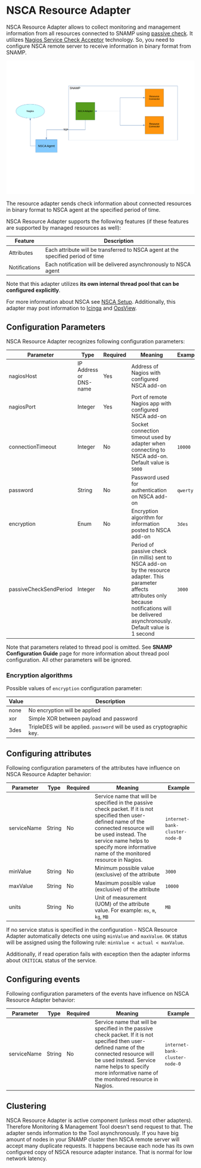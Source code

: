 NSCA Resource Adapter
====
NSCA Resource Adapter allows to collect monitoring and management information from all resources connected to SNAMP using [passive check](http://nagios.sourceforge.net/docs/3_0/passivechecks.html). It utilizes [Nagios Service Check Acceptor](http://nagios.sourceforge.net/download/contrib/documentation/misc/NSCA_Setup.pdf) technology. So, you need to configure NSCA remote server to receive information in binary format from SNAMP.

![Communication Scheme](nsca-adapter.png)

The resource adapter sends check information about connected resources in binary format to NSCA agent at the specified period of time.

NSCA Resource Adapter supports the following features (if these features are supported by managed resources as well):

Feature | Description
---- | ----
Attributes | Each attribute will be transferred to NSCA agent at the specified period of time
Notifications | Each notification will be delivered asynchronously to NSCA agent

Note that this adapter utilizes **its own internal thread pool that can be configured explicitly**.

For more information about NSCA see [NSCA Setup](http://nagios.sourceforge.net/download/contrib/documentation/misc/NSCA_Setup.pdf). Additionally, this adapter may post information to [Icinga](https://www.icinga.org/) and [OpsView](http://www.opsview.com/).

## Configuration Parameters
NSCA Resource Adapter recognizes following configuration parameters:

Parameter | Type | Required | Meaning | Example
---- | ---- | ---- | ---- | ----
nagiosHost | IP Address or DNS-name | Yes | Address of Nagios with configured NSCA add-on
nagiosPort | Integer | Yes | Port of remote Nagios app with configured NSCA add-on
connectionTimeout | Integer | No | Socket connection timeout used by adapter when connecting to NSCA add-on. Default value is `5000` | `10000`
password | String | No | Password used for authentication on NSCA add-on | `qwerty`
encryption | Enum | No | Encryption algorithm for information posted to NSCA add-on | `3des`
passiveCheckSendPeriod | Integer | No | Period of passive check (in millis) sent to NSCA add-on by the resource adapter. This parameter affects attributes only because notifications will be delivered asynchronously. Default value is 1 second | `3000`

Note that parameters related to thread pool is omitted. See **SNAMP Configuration Guide** page for more information about thread pool configuration. All other parameters will be ignored.

### Encryption algorithms
Possible values of `encryption` configuration parameter:

Value | Description
---- | ----
none | No encryption will be applied
xor | Simple XOR between payload and password
3des | TripleDES will be applied. `password` will be used as cryptographic key.

## Configuring attributes
Following configuration parameters of the attributes have influence on NSCA Resource Adapter behavior:

Parameter | Type | Required | Meaning | Example
---- | ---- | ---- | ---- | ----
serviceName | String | No | Service name that will be specified in the passive check packet. If it is not specified then user-defined name of the connected resource will be used instead. The service name helps to specify more informative name of the monitored resource in Nagios. | `internet-bank-cluster-node-0`
minValue | String | No | Minimum possible value (exclusive) of the attribute | `3000`
maxValue | String | No | Maximum possible value (exclusive) of the attribute | `10000`
units | String | No | Unit of measurement (UOM) of the attribute value. For example: `ms`, `m`, `kg`, `MB` | `MB`

If no service status is specified in the configuration - NSCA Resource Adapter automatically detects one using `minValue` and `maxValue`. `OK` status will be assigned using the following rule: `minValue < actual < maxValue`.

Additionally, if read operation fails with exception then the adapter informs about `CRITICAL` status of the service.

## Configuring events
Following configuration parameters of the events have influence on NSCA Resource Adapter behavior:

Parameter | Type | Required | Meaning | Example
---- | ---- | ---- | ---- | ----
serviceName | String | No | Service name that will be specified in the passive check packet. If it is not specified then user-defined name of the connected resource will be used instead. Service name helps to specify more informative name of the monitored resource in Nagios. | `internet-bank-cluster-node-0`

## Clustering
NSCA Resource Adapter is active component (unless most other adapters). Therefore Monitoring & Management Tool doesn't send request to that. The adapter sends information to the Tool asynchronously. If you have big amount of nodes in your SNAMP cluster then NSCA remote server will accept many duplicate requests. It happens because each node has its own configured copy of NSCA resource adapter instance. That is normal for low network latency.
